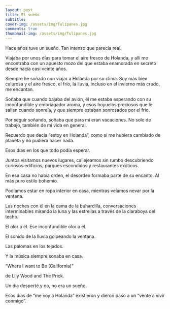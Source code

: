 ```yaml
---
layout: post
title: El sueño
subtitle: 
cover-img: /assets/img/Tulipanes.jpg
comments: true
thumbnail-img: /assets/img/Tulipanes.jpg
---
```


Hace años tuve un sueño. Tan intenso que parecía real.

Viajaba por unos días para tomar el aire fresco de Holanda, y allí me encontraba con un apuesto mozo del que estaba enamorada en secreto desde hacía casi veinte años.

Siempre he soñado con viajar a Holanda por su clima. Soy más bien calurosa y el aire fresco, el frío, la lluvia, incluso en el invierno más crudo, me encantan.

Soñaba que cuando bajaba del avión, él me estaba esperando con su inconfundible y embriagador aroma, y esos hoyuelos preciosos que le salían cuando sonreía, y que siempre estaban sonrosados por el frío.

Por seguir soñando, soñaba que para mí eran vacaciones. No solo de trabajo, también de mi vida en general. 

Recuerdo que decía “estoy en Holanda”, como si me hubiera cambiado de planeta y no pudiera hacer nada. 

Esos días en los que todo podía esperar.

Juntos visitamos nuevos lugares, callejeamos sin rumbo descubriendo curiosos edificios, parques escondidos y restaurantes exóticos.

En esa casa no había orden, el desorden formaba parte de su encanto. Al más puro estilo bohemio.

Podíamos estar en ropa interior en casa, mientras veíamos nevar por la ventana.

Las noches con él en la cama de la buhardilla, conversaciones interminables mirando la luna y las estrellas a través de la claraboya del techo.

El olor a él. Ese inconfundible olor a él.

El sonido de la lluvia golpeando la ventana.

Las palomas en los tejados.

Y la música siempre sonaba en casa.

“Where I want to Be (California)”

de Lily Wood and The Prick.

Un día desperté y no, no era un sueño. 

Esos días de “me voy a Holanda” existieron y dieron paso a un “vente a vivir conmigo”.






